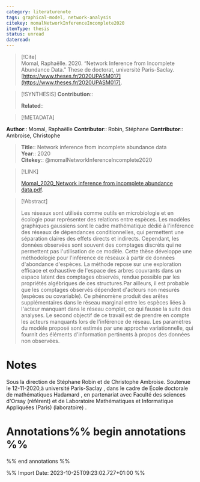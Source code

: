 ```yaml
---
category: literaturenote
tags: graphical-model, network-analysis
citekey: momalNetworkInferenceIncomplete2020
itemType: thesis
status: unread  
dateread:  
---
```


> [!Cite]  
> Momal, Raphaëlle. 2020. “Network Inference from Incomplete Abundance Data.” These de doctorat, université Paris-Saclay. [https://www.theses.fr/2020UPASM017](https://www.theses.fr/2020UPASM017).

> [!SYNTHESIS] 
>**Contribution**::
>
>**Related**:: 
>

> [!METADATA]  
>
**Author**:: Momal, Raphaëlle
**Contributor**:: Robin, Stéphane
**Contributor**:: Ambroise, Christophe<br>
> **Title**:: Network inference from incomplete abundance data    
> **Year**:: 2020     
> **Citekey**:: @momalNetworkInferenceIncomplete2020    
>    
>    
>     
>    
>    
>     
>    
>    
>

> [!LINK] 
>
> [Momal_2020_Network inference from incomplete abundance data.pdf](file:///Users/steven/Library/CloudStorage/GoogleDrive-steven.golovkine@ul.ie/My%20Drive/bibliography/université%20Paris-Saclay/2020/Momal_2020_Network%20inference%20from%20incomplete%20abundance%20data.pdf).

>[!Abstract]
>
>Les réseaux sont utilisés comme outils en microbiologie et en écologie pour représenter des relations entre espèces. Les modèles graphiques gaussiens sont le cadre mathématique dédié à l'inférence des réseaux de dépendances conditionnelles, qui permettent une séparation claires des effets directs et indirects. Cependant, les données observées sont souvent des comptages discrèts qui ne permettent pas l'utilisation de ce modèle. Cette thèse développe une méthodologie pour l'inférence de réseaux à partir de données d'abondance d'espèces. La méthode repose sur une exploration efficace et exhaustive de l'espace des arbres couvrants dans un espace latent des comptages observés, rendue possible par les propriétés algébriques de ces structures.Par ailleurs,  il est probable que les comptages observés dépendent d'acteurs non mesurés (espèces ou covariable).  Ce phénomène produit des arêtes supplémentaires dans le réseau marginal entre les espèces liées à l'acteur manquant dans le réseau complet, ce qui fausse la suite des analyses. Le second objectif de ce travail est de prendre en compte les acteurs manquants lors de l'inférence de réseau. Les paramètres du modèle proposé sont estimés par une approche variationnelle, qui fournit des éléments d'information pertinents à propos des données non observées.
>>


# Notes
Sous la direction de Stéphane Robin et de Christophe Ambroise. Soutenue le 12-11-2020,à université Paris-Saclay , dans le cadre de École doctorale de mathématiques Hadamard , en partenariat avec Faculté des sciences d'Orsay (référent) et de Laboratoire Mathématiques et Informatique Appliquées (Paris) (laboratoire) .<br>
# Annotations%% begin annotations %%  
 
  
%% end annotations %%

%% Import Date: 2023-10-25T09:23:02.727+01:00 %%
